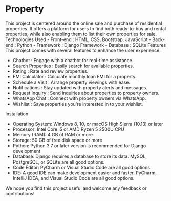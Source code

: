 # Property
This project is centered around the online sale and purchase of residential properties. It offers a platform for users to find both ready-to-buy and rental properties, while also enabling them to list their own properties for sale.
Technologies Used
    - Front-end : HTML, CSS, Bootstrap, JavaScript
    - Back-end : Python
    - Framework : Django Framework
    - Database : SQLite
Features
This project comes with several features to enhance the user experience:
   - Chatbot : Engage with a chatbot for real-time assistance.
   - Search Properties : Easily search for available properties.
   - Rating : Rate and review properties.
   - EMI Calculator : Calculate monthly loan EMI for a property.
   - Schedule a Visit : Arrange property viewings with ease.
   - Notifications : Stay updated with property alerts and messages.
   - Request Inquiry : Send inquiries about properties to property owners.
   - WhatsApp Chat : Connect with property owners via WhatsApp.
   - Wishlist : Save properties you're interested in to your wishlist.


Installation
   - Operating System: Windows 8, 10, or macOS High Sierra (10.13) or later
   - Processor: Intel Core i5 or AMD Ryzen 5 2500U CPU
   - Memory (RAM): 4 GB of RAM or more
   - Storage: 50 GB of free disk space or more
   - Python: Python 3.7 or later version is recommended for Django development
   - Database: Django requires a database to store its data. MySQL, PostgreSQL, or SQLite are all good options.
   - Code Editor: PyCharm or Visual Studio Code are all good options.
   - IDE: A good IDE can make development easier and faster. PyCharm, IntelliJ IDEA, and Visual Studio Code are all good options.
     
We hope you find this project useful and welcome any feedback or contributions!

